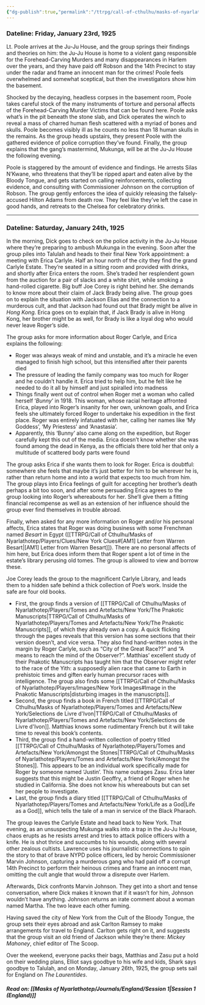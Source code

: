 ```yaml
---
{"dg-publish":true,"permalink":"/ttrpg/call-of-cthulhu/masks-of-nyarlathotep/players/journals/new-york/session-8/","tags":["TTRPG/Games/MoN"]}
---
```


### Dateline: Friday, January 23rd, 1925
Lt. Poole arrives at the Ju-Ju House, and the group springs their findings and theories on him: the Ju-Ju House is home to a violent gang responsible for the Forehead-Carving Murders and many disappearances in Harlem over the years, and they have paid off Robson and the 14th Precinct to stay under the radar and frame an innocent man for the crimes! Poole feels overwhelmed and somewhat sceptical, but then the investigators show him the basement.

Shocked by the decaying, headless corpses in the basement room, Poole takes careful stock of the many instruments of torture and personal affects of the Forehead-Carving Murder Victims that can be found here. Poole asks what’s in the pit beneath the stone slab, and Dick operates the winch to reveal a mass of charred human flesh scattered with a myriad of bones and skulls. Poole becomes visibly ill as he counts no less than 18 human skulls in the remains. As the group heads upstairs, they present Poole with the gathered evidence of police corruption they’ve found. Finally, the group explains that the gang’s mastermind, Mukunga, will be at the Ju-Ju House the following evening.

Poole is staggered by the amount of evidence and findings. He arrests Silas N’Kwane, who threatens that they’ll be ripped apart and eaten alive by the Bloody Tongue, and gets started on calling reinforcements, collecting evidence, and consulting with Commissioner Johnson on the corruption of Robson. The group gently enforces the idea of quickly releasing the falsely-accused Hilton Adams from death row. They feel like they’ve left the case in good hands, and retreats to the Chelsea for celebratory drinks.

---

### Dateline: Saturday, January 24th, 1925
In the morning, Dick goes to check on the police activity in the Ju-Ju House where they’re preparing to ambush Mukunga in the evening. Soon after the group piles into Talulah and heads to their final New York appointment: a meeting with Erica Carlyle. Half an hour north of the city they find the grand Carlyle Estate. They’re seated in a sitting room and provided with drinks, and shortly after Erica enters the room. She’s traded her resplendent gown from the auction for a pair of slacks and a white shirt, while smoking a hand-rolled cigarette. Big buff Joe Corey is right behind her. She demands to know more about their claim of Jack Brady being alive. The group goes on to explain the situation with Jackson Elias and the connection to a murderous cult, and that Jackson had found out that Brady might be alive in *Hong Kong*. Erica goes on to explain that, if Jack Brady is alive in Hong Kong, her brother might be as well, for Brady is like a loyal dog who would never leave Roger’s side.

The group asks for more information about Roger Carlyle, and Erica explains the following:
- Roger was always weak of mind and unstable, and it’s a miracle he even managed to finish high school, but this intensified after their parents died
- The pressure of leading the family company was too much for Roger and he couldn’t handle it. Erica tried to help him, but he felt like he needed to do it all by himself and just spiralled into madness
- Things finally went out of control when Roger met a woman who called herself ‘*Bunny*’ in 1918. This woman, whose racial heritage affronted Erica, played into Roger’s insanity for her own, unknown goals, and Erica feels she ultimately forced Roger to undertake his expedition in the first place. Roger was entirely infatuated with her, calling her names like ‘My Goddess’, ‘My Priestess’ and ‘Anastasia’.
- Apparently, this ‘Bunny’ also came along on the expedition, but Roger carefully kept this out of the media. Erica doesn’t know whether she was found among the dead in Kenya, as the officials there told her that only a multitude of scattered body parts were found

The group asks Erica if she wants them to look for Roger. Erica is doubtful: somewhere she feels that maybe it’s just better for him to be wherever he is, rather than return home and into a world that expects too much from him. The group plays into Erica feelings of guilt for accepting her brother’s death perhaps a bit too soon, and after some persuading Erica agrees to the group looking into Roger’s whereabouts for her. She’ll give them a fitting financial recompense as well as an extension of her influence should the group ever find themselves in trouble abroad.

Finally, when asked for any more information on Roger and/or his personal affects, Erica states that Roger was doing business with some Frenchman named *Besart* in Egypt ([[TTRPG/Call of Cthulhu/Masks of Nyarlathotep/Players/Clues/New York Clues#[AM1] Letter from Warren Besart\|[AM1] Letter from Warren Besart]]). There are no personal affects of him here, but Erica does inform them that Roger spent a lot of time in the estate’s library perusing old tomes. The group is allowed to view and borrow these.

Joe Corey leads the group to the magnificent Carlyle Library, and leads them to a hidden safe behind a thick collection of Poe’s work. Inside the safe are four old books.

- First, the group finds a version of [[TTRPG/Call of Cthulhu/Masks of Nyarlathotep/Players/Tomes and Artefacts/New York/The Pnakotic Manuscripts\|TTRPG/Call of Cthulhu/Masks of Nyarlathotep/Players/Tomes and Artefacts/New York/The Pnakotic Manuscripts]], of which they already own a copy. A quick flicking through the pages reveals that this version has some sections that their version doesn’t, and vice versa. They also find hand-written notes in the margin by Roger Carlyle, such as “City of the Great Race??” and “A means to reach the mind of the Observer?”. Matthias’ excellent study of their Pnakotic Manuscripts has taught him that the Observer might refer to the race of the Yith: a supposedly alien race that came to Earth in prehistoic times and giften early human precursor races with intelligence. The group also finds some [[TTRPG/Call of Cthulhu/Masks of Nyarlathotep/Players/Images/New York Images#Image in the Pnakotic Manuscripts\|disturbing images in the manuscripts]].
- Second, the group finds a book in French titled [[TTRPG/Call of Cthulhu/Masks of Nyarlathotep/Players/Tomes and Artefacts/New York/Selections de Livre d'Ivon\|TTRPG/Call of Cthulhu/Masks of Nyarlathotep/Players/Tomes and Artefacts/New York/Selections de Livre d'Ivon]]. Matthias knows some rudimentary French but it will take time to reveal this book’s contents.
- Third, the group find a hand-written collection of poetry titled [[TTRPG/Call of Cthulhu/Masks of Nyarlathotep/Players/Tomes and Artefacts/New York/Amongst the Stones\|TTRPG/Call of Cthulhu/Masks of Nyarlathotep/Players/Tomes and Artefacts/New York/Amongst the Stones]]. This appears to be an individual work specifically made for Roger by someone named ‘Justin’. This name outrages Zasu. Erica later suggests that this might be Justin Geoffry, a friend of Roger when he studied in California. She does not know his whereabouts but can set her people to investigate.
- Last, the group finds a diary titled [[TTRPG/Call of Cthulhu/Masks of Nyarlathotep/Players/Tomes and Artefacts/New York/Life as a God\|Life as a God]], which tells the tale of a man in service of the Black Pharaoh.

The group leaves the Carlyle Estate and head back to New York. That evening, as an unsuspecting Mukunga walks into a trap in the Ju-Ju House, chaos erupts as he resists arrest and tries to attack police officers with a knife. He is shot thrice and succumbs to his wounds, along with several other zealous cultists. Lawrence uses his journalistic connections to spin the story to that of brave NYPD police officers, led by heroic Commissioner Marvin Johnson, capturing a murderous gang who had paid off a corrupt 14th Precinct to perform their heinous crimes and frame an innocent man, omitting the cult angle that would throw a disrepute over Harlem.

Afterwards, Dick confronts Marvin Johnson. They get into a short and tense conversation, where Dick makes it known that if it wasn’t for him, Johnson wouldn’t have anything. Johnson returns an irate comment about a woman named Martha. The two leave each other fuming.

Having saved the city of New York from the Cult of the Bloody Tongue, the group sets their eyes abroad and ask Carlton Ramsey to make arrangements for travel to England. Carlton gets right on it, and suggests that the group visit an old friend of Jackson while they’re there: *Mickey Mahoney*, chief editor of The Scoop.

Over the weekend, everyone packs their bags, Matthias and Zasu put a hold on their wedding plans, Elliot says goodbye to his wife and kids, Shark says goodbye to Talulah, and on Monday, January 26th, 1925, the group sets sail for England on *The Laurentides*.

##### Read on: [[Masks of Nyarlathotep/Journals/England/Session 1\|Session 1 (England)]]